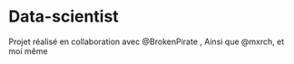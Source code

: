 # Data-scientist

Projet réalisé en collaboration avec @BrokenPirate , Ainsi que @mxrch, et moi même 
